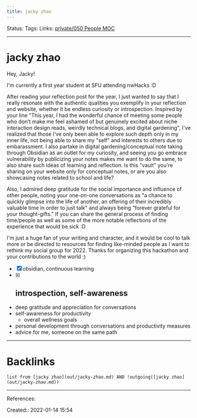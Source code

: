 ```yaml
---
title: jacky zhao
---
```

Status: 
Tags: 
Links: [private/050 People MOC](None)
___
# jacky zhao
Hey, Jacky!

I'm currently a first year student at SFU attending nwHacks :D

After reading your reflection post for the year, I just wanted to say that I really resonate with the authentic qualities you exemplify in your reflection and website, whether it be endless curiosity or introspection. Inspired by your line "This year, I had the wonderful chance of meeting some people who don’t make me feel ashamed of but genuinely excited about niche interaction design reads, weirdly technical blogs, and digital gardening", I've realized that those I've only been able to explore such depth only in my inner life, not being able to share my "self" and interests to others due to embarassment. I also partake in digital gardening/conceptual note taking through Obsidian as an outlet for my curiosity, and seeing you go embrace vulnerability by publicizing your notes makes me want to do the same, to also share such ideas of learning and reflection. Is this "vault" you're sharing on your website only for conceptual notes, or are you also showcasing notes related to school and life? 

Also, I admired deep gratitude for the social importance and influence of other people, noting your one-on-one conversations as "a chance to quickly glimpse into the life of another, an offering of their incredibly valuable time in order to just talk" and always being "forever grateful for your thought-gifts." If you can share the general process of finding time/people as well as some of the more notable reflections of the experience that would be sick :D

I'm just a huge fan of your writing and character, and it would be cool to talk more or be directed to resources for finding like-minded people as I want to rethink my social group for 2022. Thanks for organizing this hackathon and your contributions to the world :)


- [x] obsidian, continuous learning
- [x] introspection, self-awareness
	- 
- deep gratitude and appreciation for conversations
- self-awareness for productivity
	- overall wellness goals
- personal development through conversations and productivity measures
- advice for me, someone on the same path


___
# Backlinks
```dataview
list from [jacky zhao](out/jacky-zhao.md) AND !outgoing([jacky zhao](out/jacky-zhao.md))
```
___
References:

Created:: 2022-01-14 15:54
